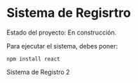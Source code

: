 <h1> Sistema de Regisrtro</h1>

Estado del proyecto: En construcción.

Para ejecutar el sistema, debes poner:

```npm install react```

Sistema de Registro 2

